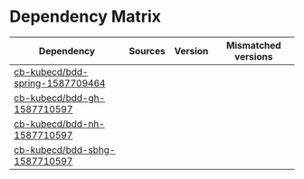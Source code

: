 # Dependency Matrix

Dependency | Sources | Version | Mismatched versions
---------- | ------- | ------- | -------------------
[cb-kubecd/bdd-spring-1587709464](https://github.com/cb-kubecd/bdd-spring-1587709464.git) |  | []() | 
[cb-kubecd/bdd-gh-1587710597](https://github.com/cb-kubecd/bdd-gh-1587710597.git) |  | []() | 
[cb-kubecd/bdd-nh-1587710597](https://github.com/cb-kubecd/bdd-nh-1587710597.git) |  | []() | 
[cb-kubecd/bdd-sbhg-1587710597](https://github.com/cb-kubecd/bdd-sbhg-1587710597.git) |  | []() | 
